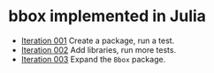 # bbox implemented in Julia

* [Iteration 001](iteration_001.md) Create a package, run a test.
* [Iteration 002](iteration_002.md) Add libraries, run more tests.
* [Iteration 003](iteration_003.md) Expand the `Bbox` package.
